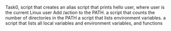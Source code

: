 Task0, script that creates an alias
script that prints hello user, where user is the current Linux user
Add /action to the PATH.
a script that counts the number of directories in the PATH 
a script that lists environment variables.
a script that lists all local variables and environment variables, and functions
